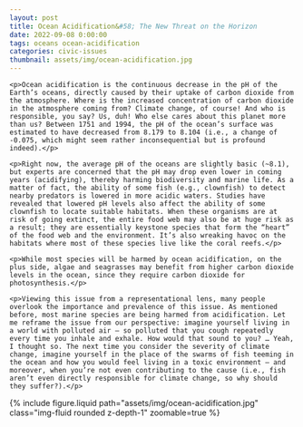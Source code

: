 ```yaml
---
layout: post
title: Ocean Acidification&#58; The New Threat on the Horizon
date: 2022-09-08 0:00:00
tags: oceans ocean-acidification
categories: civic-issues
thumbnail: assets/img/ocean-acidification.jpg
---
```


<div>

    <p>Ocean acidification is the continuous decrease in the pH of the Earth’s oceans, directly caused by their uptake of carbon dioxide from the atmosphere. Where is the increased concentration of carbon dioxide in the atmosphere coming from? Climate change, of course! And who is responsible, you say? Us, duh! Who else cares about this planet more than us? Between 1751 and 1994, the pH of the ocean’s surface was estimated to have decreased from 8.179 to 8.104 (i.e., a change of -0.075, which might seem rather inconsequential but is profound indeed).</p>

    <p>Right now, the average pH of the oceans are slightly basic (~8.1), but experts are concerned that the pH may drop even lower in coming years (acidifying), thereby harming biodiversity and marine life. As a matter of fact, the ability of some fish (e.g., clownfish) to detect nearby predators is lowered in more acidic waters. Studies have revealed that lowered pH levels also affect the ability of some clownfish to locate suitable habitats. When these organisms are at risk of going extinct, the entire food web may also be at huge risk as a result; they are essentially keystone species that form the “heart” of the food web and the environment. It’s also wreaking havoc on the habitats where most of these species live like the coral reefs.</p>

    <p>While most species will be harmed by ocean acidification, on the plus side, algae and seagrasses may benefit from higher carbon dioxide levels in the ocean, since they require carbon dioxide for photosynthesis.</p>

    <p>Viewing this issue from a representational lens, many people overlook the importance and prevalence of this issue. As mentioned before, most marine species are being harmed from acidification. Let me reframe the issue from our perspective: imagine yourself living in a world with polluted air — so polluted that you cough repeatedly every time you inhale and exhale. How would that sound to you? … Yeah, I thought so. The next time you consider the severity of climate change, imagine yourself in the place of the swarms of fish teeming in the ocean and how you would feel living in a toxic environment — and moreover, when you’re not even contributing to the cause (i.e., fish aren’t even directly responsible for climate change, so why should they suffer?).</p>

</div>

<div class="row mt-3">
    <div class="col-sm mt-3 mt-md-0">
        {% include figure.liquid path="assets/img/ocean-acidification.jpg" class="img-fluid rounded z-depth-1" zoomable=true %}
    </div>
</div>
